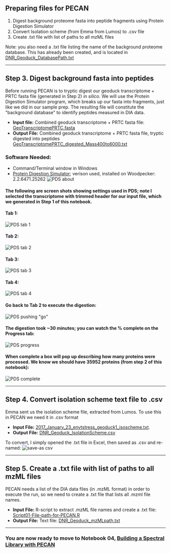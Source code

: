  
## Preparing files for PECAN

1. Digest background proteome fasta into peptide fragments using Protein Digestion Simulator  
  2. Convert Isolation scheme (from Emma from Lumos) to .csv file 
  3. Create .txt file with list of paths to all mzML files  

Note: you also need a .txt file listing the name of the background proteome database. This has already been created, and is located in [DNR_Geoduck_DatabasePath.txt](../analyses/DIA/DNR_Geoduck_DatabasePath.txt)

---

## Step 3. Digest background fasta into peptides

Before running PECAN is to tryptic digest our geoduck transcriptome + PRTC fasta file (generated in Step 2) _in silico_. We will use the Protein Digestion Simulator program, which breaks up our fasta into fragments, just like we did in our sample prep. The resulting file will constitute the "background database" to identify peptides measured in DIA data. 

* **Input file:** Combined geoduck transcriptome + PRTC fasta file: [GeoTranscriptomePRTC.fasta](http://owl.fish.washington.edu/generosa/Generosa_DNR/GeoTranscriptomePRTC.fasta)
* **Output File:** Combined geoduck transcriptome + PRTC fasta file, tryptic digested into peptides [GeoTranscriptomePRTC_digested_Mass400to6000.txt](http://owl.fish.washington.edu/generosa/Generosa_DNR/GeoTranscriptomePRTC_digested_Mass400to6000.txt)

### Software Needed: 
 * Command/Terminal window in Windows
 * [Protein Digestion Simulator](https://omics.pnl.gov/software/protein-digestion-simulator); verison used, installed on Woodpecker: 2.2.6471.25262 
![PDS about](../../images/PDS00.PNG?raw=true)


#### The following are screen shots showing settings used in PDS; note I selected the transcriptome with trimmed header for our input file, which we generated in Step 1 of this notebook. 

#### Tab 1:
![PDS tab 1](../../images/PDS01.PNG?raw=true)

#### Tab 2:
![PDS tab 2](../../images/PDS02.PNG?raw=true)

#### Tab 3:
![PDS tab 3](../../images/PDS03.PNG?raw=true)

#### Tab 4:
![PDS tab 4](../../images/PDS04.PNG?raw=true)

#### Go back to Tab 2 to execute the digestion: 
![PDS pushing "go"](../../images/PDS06.PNG?raw=true)

#### The digestion took ~30 minutes; you can watch the % complete on the Progress tab: 
![PDS progress](../../images/PDS07.PNG?raw=true)

#### When complete a box will pop up describing how many proteins were processed. We know we should have 35952 proteins (from step 2 of this notebook):
![PDS complete](../../images/PDS08.PNG?raw=true)

---
## Step 4. Convert isolation scheme text file to .csv

Emma sent us the isolation scheme file, extracted from Lumos. To use this in PECAN we need it in .csv format

* **Input File:** [2017_January_23_envtstress_geoduck1_isoscheme.txt](../data/DIA/2017_January_23_envtstress_geoduck1_isoscheme.txt). 
* **Output File:** [DNR_Geoduck_IsolationScheme.csv](../data/DIA/DNR_Geoduck_IsolationScheme.csv)

To convert, I simply opened the .txt file in Excel, then saved as .csv and re-named:
![save-as csv](../images/Isolation-scheme-csv.png)

---
## Step 5. Create a .txt file with list of paths to all mzML files

PECAN needs a list of the DIA data files (in .mzML format) in order to execute the run, so we need to create a .txt file that lists all .mzml file names. 

* **Input File:** R-script to extract .mzML file names and create a .txt file: [Script01-File-path-for-PECAN.R](https://github.com/RobertsLab/Paper-DNR-Geoduck-Proteomics/raw/master/analyses/DIA/Script01-File-path-for-PECAN.R)
* **Output File:** Text file: [DNR_Geoduck_mzMLpath.txt](../analyses/DIA/2017-Geoduck-DIA-raw/DNR_Geoduck_mzMLpath.txt)   

---

### You are now ready to move to Notebook 04, [Building a Spectral Library with PECAN](../../notebooks/DIA/04-Building%20Spectral%20Library%20with%20PECAN%20.ipynb)
